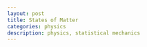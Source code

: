 ```yaml
---
layout: post
title: States of Matter
categories: physics
description: physics, statistical mechanics
---
```

